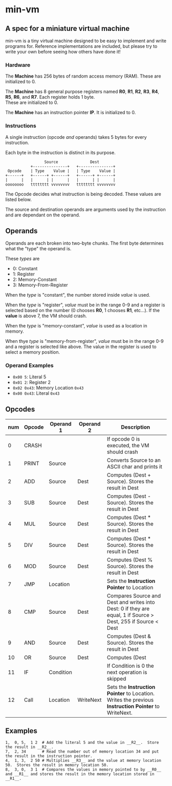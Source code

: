 # min-vm
## A spec for a miniature virtual machine

min-vm is a tiny virtual machine designed to be easy to implement and write programs for.
Reference implementations are included, but please try to write your own before seeing how others have done it!

### Hardware
The __Machine__ has 256 bytes of random access memory (RAM).
These are initialized to 0.

The __Machine__ has 8 general purpose registers named __R0__, __R1__, __R2__, __R3__, __R4__, __R5__, __R6__, and __R7__.
Each register holds 1 byte.  
These are initialized to 0.

The __Machine__ has an instruction pointer __IP__.
It is initialized to 0.

### Instructions

A single instruction (opcode _and_ operands) takes 5 bytes for every instruction.

Each byte in the instruction is distinct in its purpose.

```
                 Source              Dest
           +---------------+   +---------------+
 Opcode    | Type    Value |   | Type    Value |
+------+   +------+ +------+   +------+ +------+
|      |   |      | |      |   |      | |      |
oooooooo   tttttttt vvvvvvvv   tttttttt vvvvvvvv
```

The Opcode decides what instruction is being decoded.  These values are listed below.

The source and destination operands are arguments used by the instruction and are dependant on the operand.

## Operands 
Operands are each broken into two-byte chunks.  The first byte determines what the "type" the operand is.  

These _types_ are 
* 0: Constant
* 1: Register
* 2: Memory-Constant 
* 3: Memory-From-Register

When the _type_ is "constant", the number stored inside _value_ is used.

When the _type_ is "register", _value_ must be in the range 0-9 and a register is selected based on the number (0 chooses __R0__, 1 chooses __R1__, etc...).
If the __value__ is above 7, the VM should crash.

When the _type_ is "memory-constant", _value_ is used as a location in memory.

When thye _type_ is "memory-from-register", _value_ must be in the range 0-9 and a register is selected like above.  The value in the register is used to select a memory position.

### Operand Examples
* `0x00 5`: Literal 5
* `0x01 2`: Register 2
* `0x02 0x43`: Memory Location `0x43`
* `0x00 0x43`: Literal `0x43`

## Opcodes

num  | Opcode | Operand 1 | Operand 2 |Description
--- | ------------- | ---- | ---- | -------------
0 | CRASH  | | | If opcode 0 is executed, the VM should crash
1 | PRINT  | Source | | Converts Source to an ASCII char and prints it
2 | ADD    | Source | Dest | Computes (Dest + Source). Stores the result in Dest
3 | SUB    | Source | Dest | Computes (Dest - Source). Stores the result in Dest
4 | MUL    | Source | Dest | Computes (Dest * Source). Stores the result in Dest
5 | DIV    | Source | Dest | Computes (Dest * Source). Stores the result in Dest 
6 | MOD    | Source | Dest | Computes (Dest % Source). Stores the result in Dest 
7 | JMP    | Location | | Sets the __Instruction Pointer__ to Location
8 | CMP    | Source | Dest | Compares Source and Dest and writes into Dest: 0 if they are equal, 1 if Source > Dest, 255 if Source < Dest
9 | AND    | Source | Dest | Computes (Dest & Source). Stores the result in Dest
10| OR     | Source | Dest | Computes (Dest | Source). Stores the result in Dest
11| IF     | Condition | | If Condition is 0 the next operation is skipped
12| Call   | Location | WriteNext | Sets the __Instruction Pointer__ to Location.  Writes the previous __Instruction Pointer__ to WriteNext.

## Examples
```
1,  0, 5,  1 2  # Add the literal 5 and the value in __R2__.  Store the result in __R2__.
7,  2, 34       # Read the number out of memory location 34 and put the result in the instruction pointer.
4,  1, 3,  2 50 # Multiplies __R3__ and the value at memory location 50.  Stores the result in memory location 50.
8,  3, 0,  3 1  # Compares the values in memory pointed to by __R0__ and __R1__ and stores the result in the memory location stored in __R1__.
```
